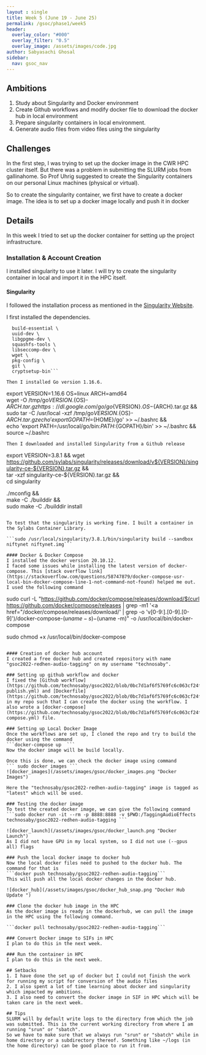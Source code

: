 ```yaml
---
layout : single 
title: Week 5 (June 19 - June 25) 
permalink: /gsoc/phase1/week5
header:
  overlay_color: "#000"
  overlay_filter: "0.5"
  overlay_image: /assets/images/code.jpg
author: Sabyasachi Ghosal
sidebar:
  nav: gsoc_nav
---
```


## Ambitions
1. Study about Singularity and Docker environment 
2. Create Github workflows and modify docker file to download the docker hub in local environment  
3. Prepare singularity containers in local environment. 
4. Generate audio files from video files using the singularity

## Challenges
In the first step, I was trying to set up the docker image in the CWR HPC cluster itself. But there was a problem in submitting the SLURM jobs from gallinahome. So Prof Uhrig suggested to create the Singularity containers on our personal Linux machines (physical or virtual).  

So to create the singularity container, we first have to create a docker image. The idea is to set up a docker image locally and push it in docker

## Details
In this week I tried to set up the docker container for setting up the project infrastructure.

### Installation & Account Creation
I installed singularity to use it later. I will try to create the singularity container in local and import it in the HPC itself. 

#### Singularity 
I followed the installation process as mentioned in the [Singularity Website](https://docs.sylabs.io/guides/3.6/admin-guide/admin_quickstart.html#installation-from-source). 
    
I first installed the dependencies. 
```sudo apt-get update && sudo apt-get install -y \
  build-essential \
  uuid-dev \
  libgpgme-dev \
  squashfs-tools \
  libseccomp-dev \
  wget \
  pkg-config \
  git \
  cryptsetup-bin```

Then I installed Go version 1.16.6.
```
export VERSION=1.16.6 OS=linux ARCH=amd64  
wget -O /tmp/go${VERSION}.${OS}-${ARCH}.tar.gz https://dl.google.com/go/go${VERSION}.${OS}-${ARCH}.tar.gz && \
sudo tar -C /usr/local -xzf /tmp/go${VERSION}.${OS}-${ARCH}.tar.gz
echo 'export GOPATH=${HOME}/go' >> ~/.bashrc && \
echo 'export PATH=/usr/local/go/bin:${PATH}:${GOPATH}/bin' >> ~/.bashrc && \
source ~/.bashrc
```
Then I downloaded and installed Singularity from a Github release

```
export VERSION=3.8.1 && wget https://github.com/sylabs/singularity/releases/download/v${VERSION}/singularity-ce-${VERSION}.tar.gz && \
tar -xzf singularity-ce-${VERSION}.tar.gz && \
cd singularity

./mconfig && \
make -C ./builddir && \
sudo make -C ./builddir install
```

To test that the singularity is working fine. I built a container in the Sylabs Container Library.

```sudo /usr/local/singularity/3.8.1/bin/singularity build --sandbox niftynet niftynet.img```

#### Docker & Docker Compose
I installed the docker version 20.10.12. 
I faced some issues while installing the latest version of docker-compose. This [stack overflow link](https://stackoverflow.com/questions/58747879/docker-compose-usr-local-bin-docker-compose-line-1-not-command-not-found) helped me out. I used the following command
```
sudo curl -L "https://github.com/docker/compose/releases/download/$(curl https://github.com/docker/compose/releases | grep -m1 '<a href="/docker/compose/releases/download/' | grep -o 'v[0-9:].[0-9].[0-9]')/docker-compose-$(uname -s)-$(uname -m)" -o /usr/local/bin/docker-compose

sudo chmod +x /usr/local/bin/docker-compose
```

#### Creation of docker hub account
I created a free docker hub and created repository with name "gsoc2022-redhen-audio-tagging" on my username "technosaby".

### Setting up github workflow and docker
I fixed the [Github workflow](https://github.com/technosaby/gsoc2022/blob/0bc7d1af6f5769fc6c063cf24f34c6d4719ceb53/.github/workflows/docker-publish.yml) and [Dockerfile](https://github.com/technosaby/gsoc2022/blob/0bc7d1af6f5769fc6c063cf24f34c6d4719ceb53/Dockerfile) in my repo such that I can create the docker using the workflow. I also wrote a [docker-compose](https://github.com/technosaby/gsoc2022/blob/0bc7d1af6f5769fc6c063cf24f34c6d4719ceb53/docker-compose.yml) file.

### Setting up Local Docker Image
Once the workflows are set up, I cloned the repo and try to build the docker using the command
```docker-compose up  ```
Now the docker image will be build locally.

Once this is done, we can check the docker image using command 
``` sudo docker images ```
![docker_images](/assets/images/gsoc/docker_images.png "Docker Images")

Here the "technosaby/gsoc2022-redhen-audio-tagging" image is tagged as "latest" which will be used.

### Testing the docker image
To test the created docker image, we can give the following command
```sudo docker run -it --rm -p 8888:8888 -v $PWD:/TaggingAudioEffects technosaby/gsoc2022-redhen-audio-tagging ```

![docker_launch](/assets/images/gsoc/docker_launch.png "Docker Launch")
As I did not have GPU in my local system, so I did not use (--gpus all) flags

### Push the local docker image to docker hub
Now the local docker files need to pushed to the docker hub. The command for that is
```docker push technosaby/gsoc2022-redhen-audio-tagging```
This will push all the local docker changes in the docker hub.

![docker_hub](/assets/images/gsoc/docker_hub_snap.png "Docker Hub Update ")

### Clone the docker hub image in the HPC
As the docker image is ready in the dockerhub, we can pull the image in the HPC using the following command. 

```docker pull technosaby/gsoc2022-redhen-audio-tagging```

### Convert Docker image to SIFs in HPC 
I plan to do this in the next week.

### Run the container in HPC
I plan to do this in the next week.

## Setbacks
1. I have done the set up of docker but I could not finish the work for running my script for conversion of the audio files
2. I also spent a lot of time learning about docker and singularity which impacted my ambitions. 
3. I also need to convert the docker image in SIF in HPC which will be taken care in the next week.

## Tips
SLURM will by default write logs to the directory from which the job was submitted. This is the current working directory from where I am running "srun" or "sbatch". 
So we have to make sure that we always run "srun" or "sbatch" while in home directory or a subdirectory thereof. Something like ~/logs (in the home directory) can be good place to run it from.